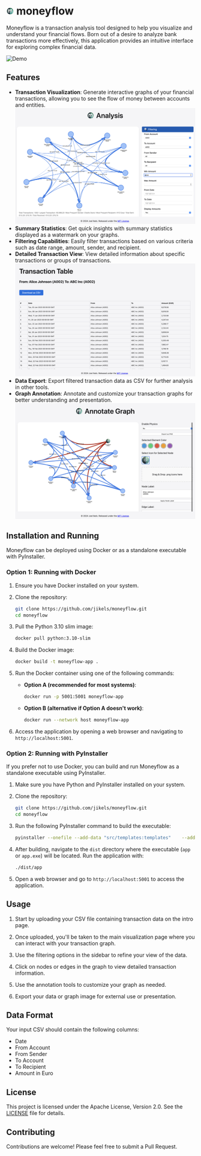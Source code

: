 
# <img src="src/static/data/app_ui/moneyflow_icon.png" width="20"> moneyflow

Moneyflow is a transaction analysis tool designed to help you visualize and understand your financial flows. Born out of a desire to analyze bank transactions more effectively, this application provides an intuitive interface for exploring complex financial data.

![Demo](src/static/images/demo_moneyflow.gif)

## Features

- **Transaction Visualization**: Generate interactive graphs of your financial transactions, allowing you to see the flow of money between accounts and entities.
  ![Filtering](src/static/images/filter_transactions.png)
- **Summary Statistics**: Get quick insights with summary statistics displayed as a watermark on your graphs.
- **Filtering Capabilities**: Easily filter transactions based on various criteria such as date range, amount, sender, and recipient.
- **Detailed Transaction View**: View detailed information about specific transactions or groups of transactions.
  ![Annotation](src/static/images/transaction_view.png)
- **Data Export**: Export filtered transaction data as CSV for further analysis in other tools.
- **Graph Annotation**: Annotate and customize your transaction graphs for better understanding and presentation.
  ![Annotation](src/static/images/annotate_graph.png)

## Installation and Running

Moneyflow can be deployed using Docker or as a standalone executable with PyInstaller.

### Option 1: Running with Docker

1. Ensure you have Docker installed on your system.

2. Clone the repository:
   ```bash
   git clone https://github.com/jikels/moneyflow.git
   cd moneyflow
   ```

3. Pull the Python 3.10 slim image:
   ```bash
   docker pull python:3.10-slim
   ```

4. Build the Docker image:
   ```bash
   docker build -t moneyflow-app .
   ```

5. Run the Docker container using one of the following commands:

   - **Option A (recommended for most systems)**:
     ```bash
     docker run -p 5001:5001 moneyflow-app
     ```

   - **Option B (alternative if Option A doesn't work)**:
     ```bash
     docker run --network host moneyflow-app
     ```

6. Access the application by opening a web browser and navigating to `http://localhost:5001`.

### Option 2: Running with PyInstaller

If you prefer not to use Docker, you can build and run Moneyflow as a standalone executable using PyInstaller.

1. Make sure you have Python and PyInstaller installed on your system.

2. Clone the repository:
   ```bash
   git clone https://github.com/jikels/moneyflow.git
   cd moneyflow
   ```

3. Run the following PyInstaller command to build the executable:
   ```bash
   pyinstaller --onefile --add-data "src/templates:templates"    --add-data "src/static:static" src/app.py    --hidden-import _sqlite3    --hidden-import mmap    --hidden-import pyexpat
   ```

4. After building, navigate to the `dist` directory where the executable (`app` or `app.exe`) will be located. Run the application with:
   ```bash
   ./dist/app
   ```

5. Open a web browser and go to `http://localhost:5001` to access the application.

## Usage

1. Start by uploading your CSV file containing transaction data on the intro page.

2. Once uploaded, you'll be taken to the main visualization page where you can interact with your transaction graph.

3. Use the filtering options in the sidebar to refine your view of the data.

4. Click on nodes or edges in the graph to view detailed transaction information.

5. Use the annotation tools to customize your graph as needed.

6. Export your data or graph image for external use or presentation.

## Data Format

Your input CSV should contain the following columns:
- Date
- From Account
- From Sender
- To Account
- To Recipient
- Amount in Euro

## License

This project is licensed under the Apache License, Version 2.0. See the [LICENSE](LICENSE) file for details.

## Contributing

Contributions are welcome! Please feel free to submit a Pull Request.

